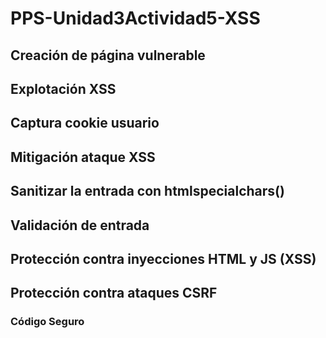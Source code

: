 # PPS-Unidad3Actividad5-XSS

## Creación de página vulnerable

## Explotación XSS

## Captura cookie usuario

## Mitigación ataque XSS


## Sanitizar la entrada con htmlspecialchars()


## Validación de entrada


## Protección contra inyecciones HTML y JS (XSS)


## Protección contra ataques CSRF

### Código Seguro